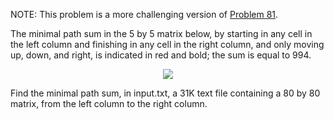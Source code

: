 NOTE: This problem is a more challenging version of [Problem 81](https://github.com/abeccaro/project-euler/tree/master/src/problems/51-100/81).

The minimal path sum in the 5 by 5 matrix below, by starting in any cell in the left column and finishing in any cell in the right column, and only moving up, down, and right, is indicated in red and bold; the sum is equal to 994.

<p align="center"><img src="https://i.imgur.com/6CsVtwa.png" /></p>

Find the minimal path sum, in input.txt, a 31K text file containing a 80 by 80 matrix, from the left column to the right column.
